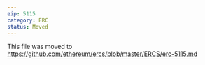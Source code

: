```yaml
---
eip: 5115
category: ERC
status: Moved
---
```


This file was moved to https://github.com/ethereum/ercs/blob/master/ERCS/erc-5115.md
